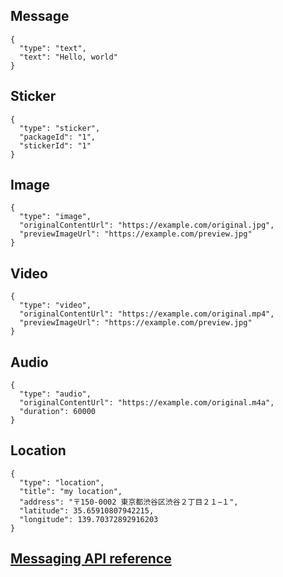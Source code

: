 ## Message
```
{
  "type": "text",
  "text": "Hello, world"
}
```

## Sticker
```
{
  "type": "sticker",
  "packageId": "1",
  "stickerId": "1"
}
```

## Image
```
{
  "type": "image",
  "originalContentUrl": "https://example.com/original.jpg",
  "previewImageUrl": "https://example.com/preview.jpg"
}
```

## Video
```
{
  "type": "video",
  "originalContentUrl": "https://example.com/original.mp4",
  "previewImageUrl": "https://example.com/preview.jpg"
}
```

## Audio
```
{
  "type": "audio",
  "originalContentUrl": "https://example.com/original.m4a",
  "duration": 60000
}
```

## Location
```
{
  "type": "location",
  "title": "my location",
  "address": "〒150-0002 東京都渋谷区渋谷２丁目２１−１",
  "latitude": 35.65910807942215,
  "longitude": 139.70372892916203
}
```

## [Messaging API reference](https://developers.line.me/en/reference/messaging-api/)
